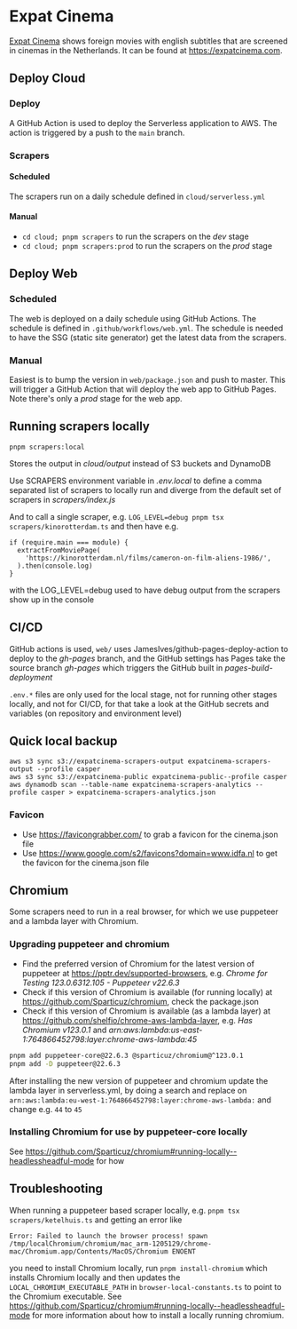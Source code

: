 # Expat Cinema

[Expat Cinema](https://expatcinema.com) shows foreign movies with english subtitles that are screened in cinemas in the Netherlands. It can be found at https://expatcinema.com.

## Deploy Cloud

### Deploy

A GitHub Action is used to deploy the Serverless application to AWS. The action is triggered by a push to the `main` branch.

### Scrapers

#### Scheduled

The scrapers run on a daily schedule defined in `cloud/serverless.yml`

#### Manual

- `cd cloud; pnpm scrapers` to run the scrapers on the _dev_ stage
- `cd cloud; pnpm scrapers:prod` to run the scrapers on the _prod_ stage

## Deploy Web

### Scheduled

The web is deployed on a daily schedule using GitHub Actions. The schedule is defined in `.github/workflows/web.yml`. The schedule is needed to have the SSG (static site generator) get the latest data from the scrapers.

### Manual

Easiest is to bump the version in `web/package.json` and push to master. This will trigger a GitHub Action that will deploy the web app to GitHub Pages. Note there's only a _prod_ stage for the web app.

## Running scrapers locally

```
pnpm scrapers:local
```

Stores the output in _cloud/output_ instead of S3 buckets and DynamoDB

Use SCRAPERS environment variable in _.env.local_ to define a comma separated list of scrapers to locally run and diverge from the default set of scrapers in _scrapers/index.js_

And to call a single scraper, e.g. `LOG_LEVEL=debug pnpm tsx scrapers/kinorotterdam.ts` and then have e.g.

```
if (require.main === module) {
  extractFromMoviePage(
    'https://kinorotterdam.nl/films/cameron-on-film-aliens-1986/',
  ).then(console.log)
}
```

with the LOG_LEVEL=debug used to have debug output from the scrapers show up in the console

## CI/CD

GitHub actions is used, `web/` uses JamesIves/github-pages-deploy-action to deploy to the _gh-pages_ branch, and the GitHub settings has Pages take the source branch _gh-pages_ which triggers the GitHub built in _pages-build-deployment_

`.env.*` files are only used for the local stage, not for running other stages locally, and not for CI/CD, for that take a look at the GitHub secrets and variables (on repository and environment level)

## Quick local backup

```
aws s3 sync s3://expatcinema-scrapers-output expatcinema-scrapers-output --profile casper
aws s3 sync s3://expatcinema-public expatcinema-public--profile casper
aws dynamodb scan --table-name expatcinema-scrapers-analytics --profile casper > expatcinema-scrapers-analytics.json
```

### Favicon

- Use https://favicongrabber.com/ to grab a favicon for the cinema.json file
- Use https://www.google.com/s2/favicons?domain=www.idfa.nl to get the favicon for the cinema.json file

## Chromium

Some scrapers need to run in a real browser, for which we use puppeteer and a lambda layer with Chromium.

### Upgrading puppeteer and chromium

- Find the preferred version of Chromium for the latest version of puppeteer at https://pptr.dev/supported-browsers, e.g. _Chrome for Testing 123.0.6312.105 - Puppeteer v22.6.3_
- Check if this version of Chromium is available (for running locally) at https://github.com/Sparticuz/chromium, check the package.json
- Check if this version of Chromium is available (as a lambda layer) at https://github.com/shelfio/chrome-aws-lambda-layer, e.g. _Has Chromium v123.0.1_ and _arn:aws:lambda:us-east-1:764866452798:layer:chrome-aws-lambda:45_

```sh
pnpm add puppeteer-core@22.6.3 @sparticuz/chromium@^123.0.1
pnpm add -D puppeteer@22.6.3
```

After installing the new version of puppeteer and chromium update the lambda layer in serverless.yml, by doing a search and replace on `arn:aws:lambda:eu-west-1:764866452798:layer:chrome-aws-lambda:` and change e.g. `44` to `45`

### Installing Chromium for use by puppeteer-core locally

See https://github.com/Sparticuz/chromium#running-locally--headlessheadful-mode for how

## Troubleshooting

When running a puppeteer based scraper locally, e.g. `pnpm tsx scrapers/ketelhuis.ts` and getting an error like

```
Error: Failed to launch the browser process! spawn /tmp/localChromium/chromium/mac_arm-1205129/chrome-mac/Chromium.app/Contents/MacOS/Chromium ENOENT
```

you need to install Chromium locally, run `pnpm install-chromium` which installs Chromium locally and then updates the `LOCAL_CHROMIUM_EXECUTABLE_PATH` in `browser-local-constants.ts` to point to the Chromium executable. See https://github.com/Sparticuz/chromium#running-locally--headlessheadful-mode for more information about how to install a locally running chromium.
